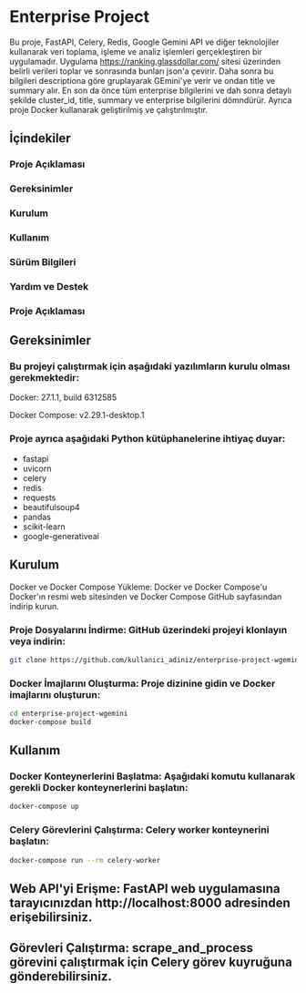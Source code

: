 # Enterprise Project
Bu proje, FastAPI, Celery, Redis, Google Gemini API ve diğer teknolojiler kullanarak veri toplama, 
işleme ve analiz işlemleri gerçekleştiren bir uygulamadır. Uygulama https://ranking.glassdollar.com/ sitesi üzerinden 
belirli verileri toplar ve sonrasında bunları json'a çevirir. Daha sonra bu bilgileri descriptiona göre gruplayarak
GEmini'ye verir ve ondan title ve summary alır. En son da önce tüm enterprise bilgilerini ve dah sonra detaylı
şekilde cluster_id, title, summary ve enterprise bilgilerini dömndürür.
Ayrıca proje Docker kullanarak geliştirilmiş ve çalıştırılmıştır.

## İçindekiler
### Proje Açıklaması
### Gereksinimler
### Kurulum
### Kullanım
### Sürüm Bilgileri
### Yardım ve Destek
### Proje Açıklaması

## Gereksinimler
### Bu projeyi çalıştırmak için aşağıdaki yazılımların kurulu olması gerekmektedir:
Docker: 27.1.1, build 6312585

Docker Compose: v2.29.1-desktop.1

### Proje ayrıca aşağıdaki Python kütüphanelerine ihtiyaç duyar:

 - fastapi
 - uvicorn
 - celery
 - redis
 - requests
 - beautifulsoup4
 - pandas
 - scikit-learn
 - google-generativeai

## Kurulum
Docker ve Docker Compose Yükleme: Docker ve Docker Compose'u Docker'ın resmi web sitesinden ve Docker Compose GitHub sayfasından indirip kurun.

### Proje Dosyalarını İndirme: GitHub üzerindeki projeyi klonlayın veya indirin:

```bash
git clone https://github.com/kullanici_adiniz/enterprise-project-wgemini.git
```

### Docker İmajlarını Oluşturma: Proje dizinine gidin ve Docker imajlarını oluşturun:
```bash
cd enterprise-project-wgemini
docker-compose build
```

## Kullanım
### Docker Konteynerlerini Başlatma: Aşağıdaki komutu kullanarak gerekli Docker konteynerlerini başlatın:

```bash
docker-compose up
```

### Celery Görevlerini Çalıştırma: Celery worker konteynerini başlatın:

```bash
docker-compose run --rm celery-worker
```
## Web API'yi Erişme: FastAPI web uygulamasına tarayıcınızdan http://localhost:8000 adresinden erişebilirsiniz.

## Görevleri Çalıştırma: scrape_and_process görevini çalıştırmak için Celery görev kuyruğuna gönderebilirsiniz.
